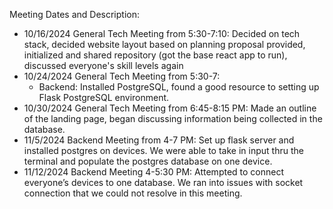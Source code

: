 Meeting Dates and Description:
* 10/16/2024 General Tech Meeting from 5:30-7:10: Decided on tech stack, decided website layout based on planning proposal provided, initialized and shared repository (got the base react app to run), discussed everyone's skill levels again
* 10/24/2024 General Tech Meeting from 5:30-7: 
  * Backend: Installed PostgreSQL, found a good resource to setting up Flask PostgreSQL environment.
* 10/30/2024 General Tech Meeting from 6:45-8:15 PM: Made an outline of the landing page, began discussing information being collected in the database.
* 11/5/2024 Backend Meeting from 4-7 PM: Set up flask server and installed postgres on devices. We were able to take in input thru the terminal and populate the postgres database on one device. 
* 11/12/2024 Backend Meeting 4-5:30 PM: Attempted to connect everyone’s devices to one database. We ran into issues with socket connection that we could not resolve in this meeting.
